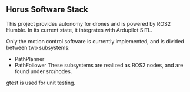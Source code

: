 ## Horus Software Stack
This project provides autonomy for drones and is powered by ROS2 Humble. In its current state, it integrates with Ardupilot SITL.

Only the motion control software is currently implemented, and is divided between two subsystems:
- PathPlanner
- PathFollower
These subsystems are realized as ROS2 nodes, and are found under src/nodes.

gtest is used for unit testing.
